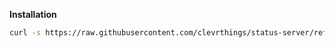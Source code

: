 **Installation**
```bash
curl -s https://raw.githubusercontent.com/clevrthings/status-server/refs/heads/main/install_status_server.sh | bash
```
